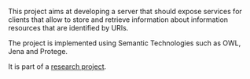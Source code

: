 This project aims at developing a server that should expose services for clients that allow to store and retrieve information about information resources that are identified by URIs.

The project is implemented using Semantic Technologies such as OWL, Jena and Protege.

It is part of a [research project](http://sites.google.com/site/iiaresearch/).